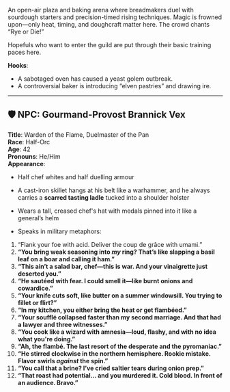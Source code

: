 An open-air plaza and baking arena where breadmakers duel with sourdough starters and precision-timed rising techniques. Magic is frowned upon—only heat, timing, and doughcraft matter here. The crowd chants “Rye or Die!”

Hopefuls who want to enter the guild are put through their basic training paces here.

**Hooks**:
- A sabotaged oven has caused a yeast golem outbreak.
- A controversial baker is introducing “elven pastries” and drawing ire.

---

## 🛡️ NPC: Gourmand-Provost Brannick Vex

**Title**: Warden of the Flame, Duelmaster of the Pan  
**Race**: Half-Orc  
**Age**: 42  
**Pronouns**: He/Him  
**Appearance**:

- Half chef whites and half duelling armour
- A cast-iron skillet hangs at his belt like a warhammer, and he always carries a **scarred tasting ladle** tucked into a shoulder holster
- Wears a tall, creased chef's hat with medals pinned into it like a general’s helm

- Speaks in military metaphors: 

1. “Flank your foe with acid. Deliver the coup de grâce with umami.”
2. **“You bring weak seasoning into _my_ ring? That’s like slapping a basil leaf on a boar and calling it ham.”**
3. **“This ain’t a salad bar, chef—this is war. And your vinaigrette just deserted you.”**
4. **“He sautéed with fear. I could smell it—like burnt onions and cowardice.”**
5. **“Your knife cuts soft, like butter on a summer windowsill. You trying to fillet or flirt?”**
6. **“In my kitchen, you either bring the heat or get flambéed.”**
7. **“Your soufflé collapsed faster than my second marriage. And that had a lawyer and three witnesses.”**
8. **“You cook like a wizard with amnesia—loud, flashy, and with no idea what you're doing.”**
9. **“Ah, the flambé. The last resort of the desperate and the pyromaniac.”**
10. **“He stirred clockwise in the northern hemisphere. Rookie mistake. Flavor swirls _against_ the spin.”**
11. **“You call that a brine? I’ve cried saltier tears during onion prep.”**
12. **“That roast had potential… and you murdered it. Cold blood. In front of an audience. Bravo.”**

